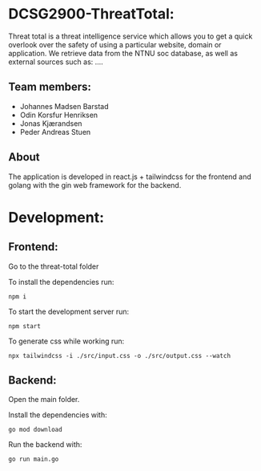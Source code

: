 # DCSG2900-ThreatTotal:

Threat total is a threat intelligence service which allows you to get a quick overlook over the safety of using a particular website, 
domain or application. 
We retrieve data from the NTNU soc database, as well as external sources such as: .... 

## Team members:

* Johannes Madsen Barstad
* Odin Korsfur Henriksen
* Jonas Kjærandsen
* Peder Andreas Stuen

## About

The application is developed in react.js + tailwindcss for the frontend and golang with the gin web framework for the backend.

# Development:

## Frontend:

Go to the threat-total folder

To install the dependencies run:

`npm i`

To start the development server run:

`npm start`

To generate css while working run:

`npx tailwindcss -i ./src/input.css -o ./src/output.css --watch`

## Backend:

Open the main folder.

Install the dependencies with:

`go mod download`

Run the backend with:

`go run main.go`